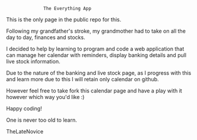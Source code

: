                   The Everything App

This is the only page in the public repo for this. 

Following my grandfather's stroke, my grandmother had to take on all the day to day, finances and stocks. 

I decided to help by learning to program and code a web application that can manage her calendar with reminders, display banking details and pull live stock information. 

Due to the nature of the banking and live stock page, as I progress with this and learn more due to this I will retain only calendar on github. 

However feel free to take fork this calendar page and have a play with it however which way you'd like :) 

Happy coding! 

One is never too old to learn. 

TheLateNovice 